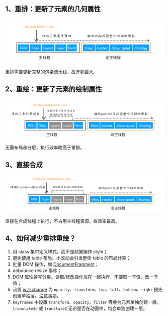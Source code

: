 ## 1、重排：更新了元素的几何属性

![](./img/reflow.webp)

重排需要更新完整的渲染流水线，故开销最大。

## 2、重绘：更新了元素的绘制属性

![](./img/repaint.webp)

无需布局和分层，执行效率略高于重排。

## 3、直接合成

![](./img/compose.webp)

直接在合成线程上执行，不占用主线程资源，故效率最高。

## 4、如何减少重排重绘？

1. 用 class 集中定义样式，而不是频繁操作 style；
2. 避免使用 table 布局。小改动会引发整体 table 的布局计算；
3. 批量 DOM 操作，如 [DocumentFragment](https://developer.mozilla.org/zh-CN/docs/Web/API/DocumentFragment)；
4. debounce resize 事件；
5. DOM 属性读写分离。读取/修改操作放在一起执行，不要取一下值，改一下值；
6. 设置 [will-change](https://developer.mozilla.org/zh-CN/docs/Web/CSS/will-change) 为 `opacity`、`transform`、`top`、`left`、`bottom`、`right` 预先创建单独层。[注意事项](https://developer.mozilla.org/zh-CN/docs/Web/CSS/will-change)。
7. `keyframes` 中设置 `transform`、`opacity`、`filter` 等会为元素单独创建一层。`translate3d` 或 `translateZ` 无论是否在动画中，均会单独创建一层。
